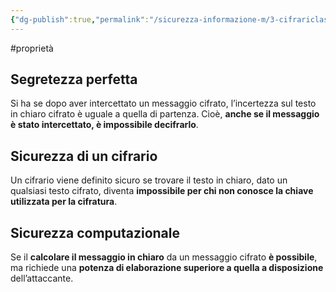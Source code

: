 ```yaml
---
{"dg-publish":true,"permalink":"/sicurezza-informazione-m/3-cifrariclassici/sicurezza-computazionale-dei-cifrari/"}
---
```


#proprietà 

## Segretezza perfetta
Si ha se dopo aver intercettato un messaggio cifrato, l’incertezza sul testo in chiaro cifrato è uguale a quella di partenza. Cioè, **anche se il messaggio è stato intercettato, è impossibile decifrarlo**.

## Sicurezza di un cifrario
Un cifrario viene definito sicuro se trovare il testo in chiaro, dato un qualsiasi testo cifrato, diventa **impossibile per chi non conosce la chiave utilizzata per la cifratura**.

## Sicurezza computazionale 
Se il **calcolare il messaggio in chiaro** da un messaggio cifrato **è possibile**, ma richiede una **potenza di elaborazione superiore a quella a disposizione** dell’attaccante.